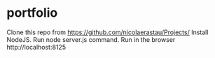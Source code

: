 # portfolio
Clone this repo from https://github.com/nicolaerastau/Projects/ 
 Install NodeJS.
 Run node server.js command.
 Run in the browser http://localhost:8125
